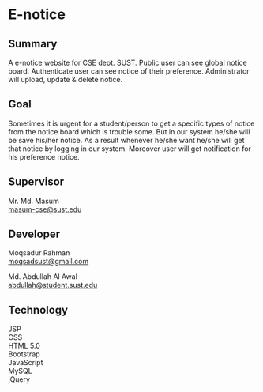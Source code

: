 # E-notice
## Summary
A e-notice website for CSE dept. SUST. Public user can see global notice board. Authenticate user can see notice of their preference. 
Administrator will upload, update & delete notice.

## Goal
Sometimes it is urgent for a student/person to get a specific types of notice from the notice board which is trouble some. But in our system he/she will be save his/her notice. As a result whenever he/she want he/she will get that notice by logging in our system. Moreover user will get notification for his preference notice.

## Supervisor
Mr. Md. Masum<br>
masum-cse@sust.edu<br>

## Developer

Moqsadur Rahman<br>
moqsadsust@gmail.com<br>

Md. Abdullah Al Awal<br>
abdullah@student.sust.edu<br>

## Technology

JSP<br>
CSS<br>
HTML 5.0<br>
Bootstrap<br>
JavaScript<br>
MySQL<br>
jQuery<br>
